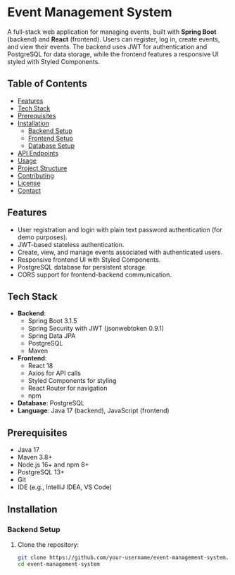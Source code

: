 # Event Management System

A full-stack web application for managing events, built with **Spring Boot** (backend) and **React** (frontend). Users can register, log in, create events, and view their events. The backend uses JWT for authentication and PostgreSQL for data storage, while the frontend features a responsive UI styled with Styled Components.

## Table of Contents
- [Features](#features)
- [Tech Stack](#tech-stack)
- [Prerequisites](#prerequisites)
- [Installation](#installation)
  - [Backend Setup](#backend-setup)
  - [Frontend Setup](#frontend-setup)
  - [Database Setup](#database-setup)
- [API Endpoints](#api-endpoints)
- [Usage](#usage)
- [Project Structure](#project-structure)
- [Contributing](#contributing)
- [License](#license)
- [Contact](#contact)

## Features
- User registration and login with plain text password authentication (for demo purposes).
- JWT-based stateless authentication.
- Create, view, and manage events associated with authenticated users.
- Responsive frontend UI with Styled Components.
- PostgreSQL database for persistent storage.
- CORS support for frontend-backend communication.

## Tech Stack
- **Backend**:
  - Spring Boot 3.1.5
  - Spring Security with JWT (jsonwebtoken 0.9.1)
  - Spring Data JPA
  - PostgreSQL
  - Maven
- **Frontend**:
  - React 18
  - Axios for API calls
  - Styled Components for styling
  - React Router for navigation
  - npm
- **Database**: PostgreSQL
- **Language**: Java 17 (backend), JavaScript (frontend)

## Prerequisites
- Java 17
- Maven 3.8+
- Node.js 16+ and npm 8+
- PostgreSQL 13+
- Git
- IDE (e.g., IntelliJ IDEA, VS Code)

## Installation

### Backend Setup
1. Clone the repository:
   ```bash
   git clone https://github.com/your-username/event-management-system.git
   cd event-management-system
